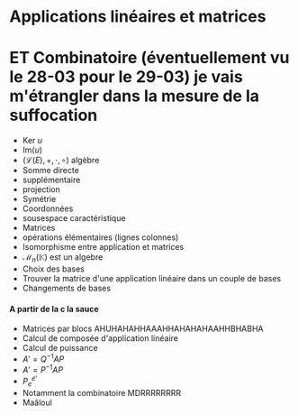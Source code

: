 # Applications linéaires et matrices
# ET Combinatoire (éventuellement vu le 28-03 pour le 29-03) je vais m'étrangler dans la mesure de la suffocation

- $\text{Ker }u$
- $\mathrm{Im}(u)$
- $(\mathcal{L}(E), +, \cdot, \circ )$ algèbre
- Somme directe
- supplémentaire
- projection
- Symétrie
- Coordonnées
- sousespace caractéristique
- Matrices
- opérations élémentaires (lignes colonnes)
- Isomorphisme entre application et matrices
- $\mathcal{M}_{n}(\mathbb{K})$ est un algebre
- Choix des bases
- Trouver la matrice d'une application linéaire dans un couple de bases
- Changements de bases

#### A partir de la c la sauce
- Matrices par blocs AHUHAHAHHAAAHHAHAHAHAAHHBHABHA
- Calcul de composée d'application linéaire
- Calcul de puissance
- $A' = Q^{-1}AP$
- $A' = P^{-1}AP$
- $P_{e}^{e'}$
- Notamment la combinatoire MDRRRRRRRR
- Maâloul



